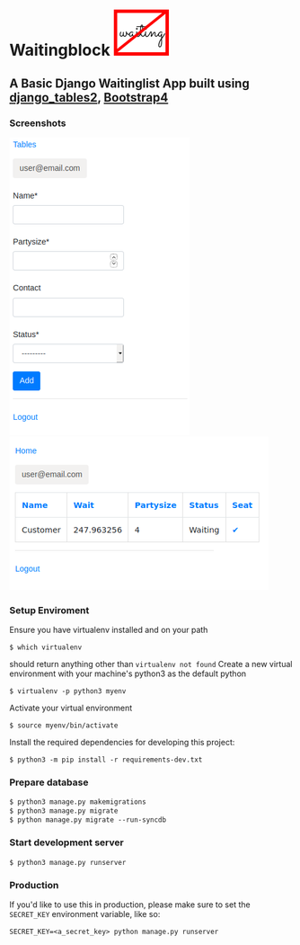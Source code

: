 # Waitingblock          ![alt text](https://github.com/Waitingblock/Waitingblock/blob/master/waitingblock.svg)
## A Basic Django Waitinglist App built using [django_tables2](https://github.com/jieter/django-tables2), [Bootstrap4](https://getbootstrap.com/)

### Screenshots
![alt text](https://github.com/Waitingblock/Waitingblock/blob/master/screenshots/admin.PNG)
![alt text](https://github.com/Waitingblock/Waitingblock/blob/master/screenshots/list.PNG)

### Setup Enviroment

Ensure you have virtualenv installed and on your path
```
$ which virtualenv
```
should return anything other than `virtualenv not found`
Create a new virtual environment with your machine's python3 as the default python
```
$ virtualenv -p python3 myenv
```
Activate your virtual environment
```
$ source myenv/bin/activate
```
Install the required dependencies for developing this project:
```
$ python3 -m pip install -r requirements-dev.txt
```
### Prepare database
```
$ python3 manage.py makemigrations
$ python3 manage.py migrate
$ python manage.py migrate --run-syncdb
```
### Start development server
```
$ python3 manage.py runserver
```
### Production
If you'd like to use this in production, please make sure to set the `SECRET_KEY` environment variable, like so:
```
SECRET_KEY=<a_secret_key> python manage.py runserver
```
